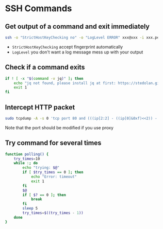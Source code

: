 # SSH Commands

## Get output of a command and exit immediately
```bash
ssh -o "StrictHostKeyChecking no" -o "LogLevel ERROR" xxx@xxx -i xxx.pem pwd
```
 - `StrictHostKeyChecking` accept fingerprint automatically
 - `LogLevel` you don't want a log message mess up with your output

## Check if a command exits
```bash
if ! [ -x "$(command -v jq)" ]; then
    echo "jq not found, please install jq at first: https://stedolan.github.io/jq/download/" 
    exit 1
fi
```

## Intercept HTTP packet
```bash
sudo tcpdump -A -s 0 'tcp port 80 and (((ip[2:2] - ((ip[0]&0xf)<<2)) - ((tcp[12]&0xf0)>>2)) != 0)'
```
Note that the port should be modified if you use proxy 

## Try command for several times
```bash
function polling() {
    try_times=10
    while :; do
        echo "trying: $@"
        if [ $try_times == 0 ]; then
            echo "Error: timeout"
            exit 1
        fi
        $@
        if [ $? == 0 ]; then
            break
        fi
        sleep 5
        try_times=$((try_times - 1))
    done
}
```
